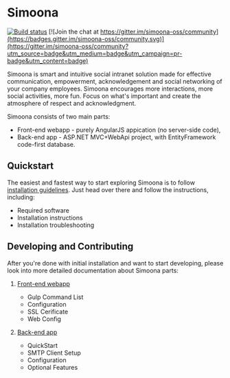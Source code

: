 # Simoona

[![Build status](https://ci.appveyor.com/api/projects/status/j5y450yftsvso2je?svg=true)](https://ci.appveyor.com/project/Simoona/simoona-ks9ka) [![Join the chat at https://gitter.im/simoona-oss/community](https://badges.gitter.im/simoona-oss/community.svg)](https://gitter.im/simoona-oss/community?utm_source=badge&utm_medium=badge&utm_campaign=pr-badge&utm_content=badge)

Simoona is smart and intuitive social intranet solution made for effective communication, empowerment, acknowledgement and social networking of your company employees.
Simoona encourages more interactions, more social activities, more fun. Focus on what's important and create the atmosphere of respect and acknowledgment.

Simoona consists of two main parts:

* Front-end webapp - purely AngularJS appication (no server-side code),
* Back-end app - ASP.NET MVC+WebApi project, with EntityFramework code-first database.

## Quickstart

The easiest and fastest way to start exploring Simoona is to follow [installation guidelines](build/README.md). Just head over there and follow the instructions, including:
* Required software
* Installation instructions
* Installation troubleshooting

## Developing and Contributing

After you're done with initial installation and want to start developing, please look into more detailed documentation about Simoona parts:

1. [Front-end webapp](src/webapp/README.md)
    * Gulp Command List
    * Configuration
    * SSL Cerificate
    * Web Config

1. [Back-end app](src/api/README.md)
    * QuickStart
    * SMTP Client Setup
    * Configuration
    * Optional Features